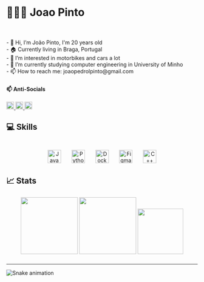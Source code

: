 <h1 align="left">🧑🏽‍💻 Joao Pinto</h1>

###

<br clear="both">

<p align="left">- 👋 Hi, I’m João Pinto, I'm 20 years old<br>- 🏠 Currently living in Braga, Portugal<br>- 👀 I’m interested in motorbikes and cars a lot<br>- 🌱 I’m currently studying computer engineering in University of Minho <br>- 📫 How to reach me: joaopedrolpinto@gmail.com</p>

###

<h4 align="left">📫 Anti-Socials</h4>

<div align="left">
  <a href="https://instagram.com/jp5nto" target="_blank">
    <img src="https://img.shields.io/badge/Instagram-%23E4405F.svg?style=for-the-badge&logo=instagram&logoColor=white" height="20" alt="Instagram" />
  </a>
  <a href="https://linkedin.com/in/seu-linkedin" target="_blank">
    <img src="https://img.shields.io/badge/LinkedIn-0077B5.svg?style=for-the-badge&logo=linkedin&logoColor=white" height="20" alt="LinkedIn" />
  </a>
  <a href="mailto:joaopedrolpintogmail.com">
    <img src="https://img.shields.io/badge/Gmail-D14836.svg?style=for-the-badge&logo=gmail&logoColor=white" height="20" alt="Gmail" />
  </a>
</div>

###

<h2 align="left">💻 Skills</h2>

###

<br clear="both">

<div align="center">
  <img src="https://img.shields.io/badge/Java-%23ED8B00.svg?style=for-the-badge&logo=openjdk&logoColor=white" height="35" alt="Java logo" />
  <img width="20" />
  <img src="https://img.shields.io/badge/Python-3776AB?style=for-the-badge&logo=python&logoColor=white" height="35" alt="Python logo" />
  <img width="20" />
  <img src="https://img.shields.io/badge/Docker-2496ED?style=for-the-badge&logo=docker&logoColor=white" height="35" alt="Docker logo" />
  <img width="20" />
  <img src="https://img.shields.io/badge/Figma-F24E1E?style=for-the-badge&logo=figma&logoColor=white" height="35" alt="Figma logo" />
  <img width="20" />
  <img src="https://img.shields.io/badge/C++-00599C?style=for-the-badge&logo=c%2B%2B&logoColor=white" height="35" alt="C++ logo" />
</div>

###

<h2 align="left">📈 Stats</h2>

###

<div align="center">
  <img src="https://github-readme-stats.vercel.app/api?username=a104270&show_icons=true&theme=gruvbox_light" height="150" />
  <img src="https://github-readme-streak-stats.herokuapp.com/?user=a104270&theme=gruvbox_light" height="150" />
  <img src="https://github-readme-stats.vercel.app/api/top-langs/?username=a104270&layout=compact&theme=gruvbox_light" height="120" />
</div>

###

---

<img src="https://raw.githubusercontent.com/gitUser/gitrepo/output/snake.svg" alt="Snake animation" />

###

